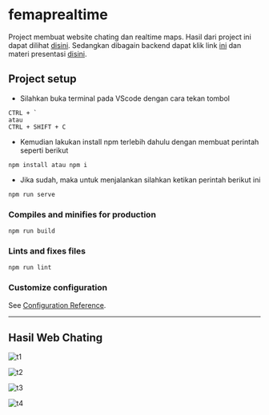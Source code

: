 # femaprealtime

Project membuat website chating dan realtime maps. Hasil dari project ini dapat dilihat [disini](http://52.204.186.223:35685/). Sedangkan dibagain backend dapat klik link [ini](https://github.com/tomimandalap/be-vuemessage) dan materi presentasi [disini](https://drive.google.com/file/d/16F388kNIJV5xtcl2Pe2nBc3W6W2kaTca/view?usp=sharing).


## Project setup

- Silahkan buka terminal pada VScode dengan cara tekan tombol
```
CTRL + ` 
atau
CTRL + SHIFT + C
```

- Kemudian lakukan install npm terlebih dahulu dengan membuat perintah seperti berikut
```
npm install atau npm i
```

- Jika sudah, maka untuk menjalankan silahkan ketikan perintah berikut ini
```
npm run serve
```

### Compiles and minifies for production
```
npm run build
```

### Lints and fixes files
```
npm run lint
```

### Customize configuration
See [Configuration Reference](https://cli.vuejs.org/config/).

---


## Hasil Web Chating
![t1](https://user-images.githubusercontent.com/43200304/108646806-a63ab780-74e9-11eb-9908-228247e3e2ef.PNG)

![t2](https://user-images.githubusercontent.com/43200304/108646809-a89d1180-74e9-11eb-8a0a-7df1d6b47907.PNG)

![t3](https://user-images.githubusercontent.com/43200304/108646811-a935a800-74e9-11eb-85a4-7fb61311cdca.PNG)

![t4](https://user-images.githubusercontent.com/43200304/108646813-aa66d500-74e9-11eb-8b70-a5bc61e2397b.PNG)
